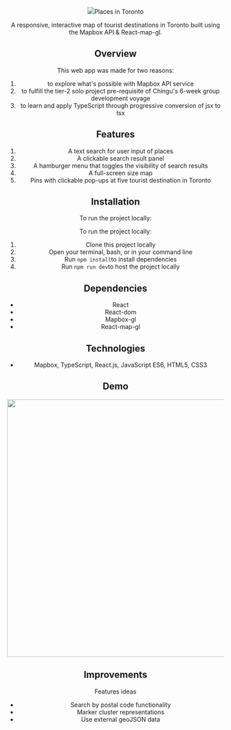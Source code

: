 
<div align="center">
<img src="../vite-project/images/logo.png>
</div>

## Places in Toronto 
A responsive, interactive map of tourist destinations in Toronto built using the Mapbox API & React-map-gl.


## Overview 
This web app was made for two reasons:
1. to explore what's possible with Mapbox API service
2. to fulfill the tier-2 solo project pre-requisite of Chingu's 6-week group development voyage
3. to learn and apply TypeScript through progressive conversion of jsx to tsx   

## Features
1. A text search for user input of places 
2. A clickable search result panel
3. A hamburger menu that toggles the visibility of search results
4. A full-screen size map
5. Pins with clickable pop-ups at five tourist destination in Toronto    


## Installation
To run the project locally: 

To run the project locally: 
1. Clone this project locally
2. Open your terminal, bash, or in your command line
3. Run `npm install`to install dependencies
4. Run `npm run dev`to host the project locally

## Dependencies
- React
- React-dom
- Mapbox-gl
- React-map-gl

## Technologies
- Mapbox, TypeScript, React.js, JavaScript ES6, HTML5, CSS3

## Demo
<div  align="center">
    <img src="../vite-project/images/demo.gif" height=600px>
</div>
 
## Improvements
Features ideas
- Search by postal code functionality 
- Marker cluster representations
- Use external geoJSON data
 

